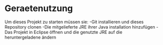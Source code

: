 # Geraetenutzung
Um dieses Projekt zu starten müssen sie:
-Git installieren und dieses Repository clonen
-Die mitgelieferte JRE ihrer Java installation hinzufügen
-Das Projekt in Eclipse öffnen und die genutzte JRE auf die heruntergeladene ändern

